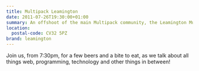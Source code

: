 ```yaml
---
title: Multipack Leamington
date: 2011-07-26T19:30:00+01:00
summary: An offshoot of the main Multipack community, the Leamington Multipack is a group of web professionals and tech enthusiasts from Leamington, Warwick and the surrounding areas.
location:
  postal-code: CV32 5PZ
brand: leamington
---
```

Join us, from 7:30pm, for a few beers and a bite to eat, as we talk about all things web, programming, technology and other things in between!
